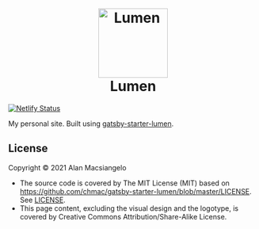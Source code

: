 <h1 align="center">
    <img alt="Lumen" title="Lumen" src="https://github.com/alxshelepenok/gatsby-starter-lumen/blob/gatsby-v2/.github/logo.png" width="140"> </br>
    Lumen
</h1>

[![Netlify Status](https://api.netlify.com/api/v1/badges/9dda189f-a09e-4b58-85fe-2bfddf6b62e5/deploy-status)](https://keen-kare-439fdc.netlify.app)

My personal site. Built using [gatsby-starter-lumen](https://github.com/alxshelepenok/gatsby-starter-lumen).

## License

Copyright © 2021 Alan Macsiangelo 

* The source code is covered by The MIT License (MIT) based on https://github.com/chmac/gatsby-starter-lumen/blob/master/LICENSE. See [LICENSE](./LICENSE).
* This page content, excluding the visual design and the logotype, is covered by Creative Commons Attribution/Share-Alike License.
